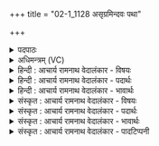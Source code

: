 +++
title = "02-1_1128 असृग्रमिन्दवः पथा"

+++
<details><summary>पदपाठः</summary>

अ꣡सृ꣢꣯ग्रम्। इ꣡न्द꣢꣯वः। प꣣था꣢। ध꣡र्म꣢꣯न्। ऋ꣣त꣡स्य꣢। सु꣣श्रि꣡यः꣢। सु꣣। श्रि꣡यः꣢꣯। वि꣣दानाः꣢। अ꣣स्य। यो꣡ज꣢꣯ना। ११२८।
</details>

<details><summary>अधिमन्त्रम् (VC)</summary>

- पवमानः सोमः
- असितः काश्यपो देवलो वा
- गायत्री
- षड्जः
</details>

<details><summary>हिन्दी : आचार्य रामनाथ वेदालंकार - विषयः</summary>

प्रथम मन्त्र में विद्वानों का विषय वर्णित है।
</details>

<details><summary>हिन्दी : आचार्य रामनाथ वेदालंकार - पदार्थः</summary>

पदार्थान्वयभाषाः -  (सुश्रियः)उत्तम श्रीवाले, (इन्दवः)तेजस्वी,ज्ञानरस से भिगोनेवाले विद्वान् गुरु लोग(ऋतस्य पथा)सत्य के मार्ग से(धर्मन्)धर्म में(असृग्रम्)तत्पर होते हैं,क्योंकि वे(अस्य)इस धर्ममार्ग की(योजना)क्रियान्वयन-पद्धतियों को(विदानाः)जानते हैं ॥१॥
</details>

<details><summary>हिन्दी : आचार्य रामनाथ वेदालंकार - भावार्थः</summary>

भावार्थभाषाः -  विद्वान् लोग स्वयं भी सत्य और धर्म के मार्ग में चलें तथा योजनाएँ बनाकर दूसरों को भी उस मार्ग पर चलाएँ ॥१॥
</details>

<details><summary>संस्कृत : आचार्य रामनाथ वेदालंकार - विषयः</summary>

तत्रादौ विदुषां विषयमाह।
</details>

<details><summary>संस्कृत : आचार्य रामनाथ वेदालंकार - पदार्थः</summary>

पदार्थान्वयभाषाः -  (सुश्रियः)सुशोभाः, (इन्दवः)तेजस्विनः,ज्ञानरसेन क्लेदकाः विद्वांसो गुरवः(ऋतस्य पथा)सत्यस्य मार्गेण(धर्मन्)धर्मे।[धर्मणि इति प्राप्ते ‘सुपां सुलुक्०’। अ० ७।१।३९ इत्यनेन विभक्तेर्लुक्।] (असृग्रम्)सृज्यन्ते,तत्परा भवन्ति,यतः ते(अस्य)धर्ममार्गस्य(योजना)योजनानि,क्रियान्वयनपद्धतीः[अत्र शेर्लोपः।] (विदानाः)जानानाः भवन्ति ॥१॥
</details>

<details><summary>संस्कृत : आचार्य रामनाथ वेदालंकार - भावार्थः</summary>

भावार्थभाषाः -  विद्वांसो जनाः स्वयमपि सत्यस्य धर्मस्य च मार्गे चलन्तु,योजना निर्मायान्यानपि च तस्मिन् मार्गे प्रवर्तयन्तु ॥१॥
</details>

<details><summary>संस्कृत : आचार्य रामनाथ वेदालंकार - पादटिप्पनी</summary>

टिप्पणी:   १.ऋ० ९।७।१,‘योज॑नम्’इति पाठः।
</details>